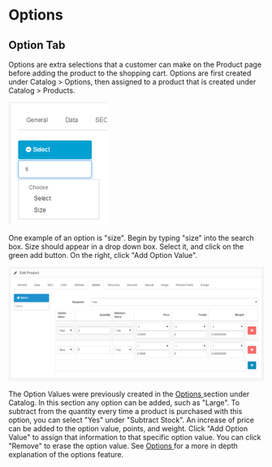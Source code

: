 Options
=======

Option Tab
----------

Options are extra selections that a customer can make on the Product page before adding the product to the shopping cart. Options are first created under Catalog > Options, then assigned to a product that is created under Catalog > Products.

![products option choose](_images/products-option-choose.png)

One example of an option is "size". Begin by typing "size" into the search box. Size should appear in a drop down box. Select it, and click on the green add button. On the right, click "Add Option Value".

![products option value](_images/products-option-value.png)

The Option Values were previously created in the [Options ](docs/user-manual/catalog/options)section under Catalog. In this section any option can be added, such as "Large". To subtract from the quantity every time a product is purchased with this option, you can select "Yes" under "Subtract Stock". An increase of price can be added to the option value, points, and weight. Click "Add Option Value" to assign that information to that specific option value. You can click "Remove" to erase the option value. See [Options ](docs/user-manual/catalog/options)for a more in depth explanation of the options feature.
